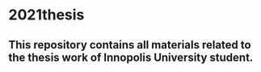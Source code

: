 # 2021thesis
## This repository contains all materials related to the thesis work of Innopolis University student. 
